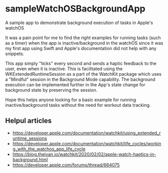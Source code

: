 # sampleWatchOSBackgroundApp
A sample app to demonstrate background execution of tasks in Apple's watchOS

It was a pain point for me to find the right examples for running tasks (such as a timer) when the app is inactive/background in the watchOS since it was my first app using Swift and Apple's documentation did not help with any snippets. 

This app simply "ticks" every second and sends a haptic feedback to the user, even when it is inactive. This is facilitated using the WKExtendedRuntimeSession as a part of the WatchKit package which uses a "Mindful" session in the Background Mode capability. The background execution can be implemented further in the App's state change for background state by preserving the session.

Hope this helps anyone looking for a basic example for running inactive/background tasks without the need for workout data tracking.

## Helpul articles 

* https://developer.apple.com/documentation/watchkit/using_extended_runtime_sessions
* https://developer.apple.com/documentation/watchkit/life_cycles/working_with_the_watchos_app_life_cycle
* https://blog.theivan.io/watchkit/2020/02/02/apple-watch-haptics-in-background.html
* https://developer.apple.com/forums/thread/664075

